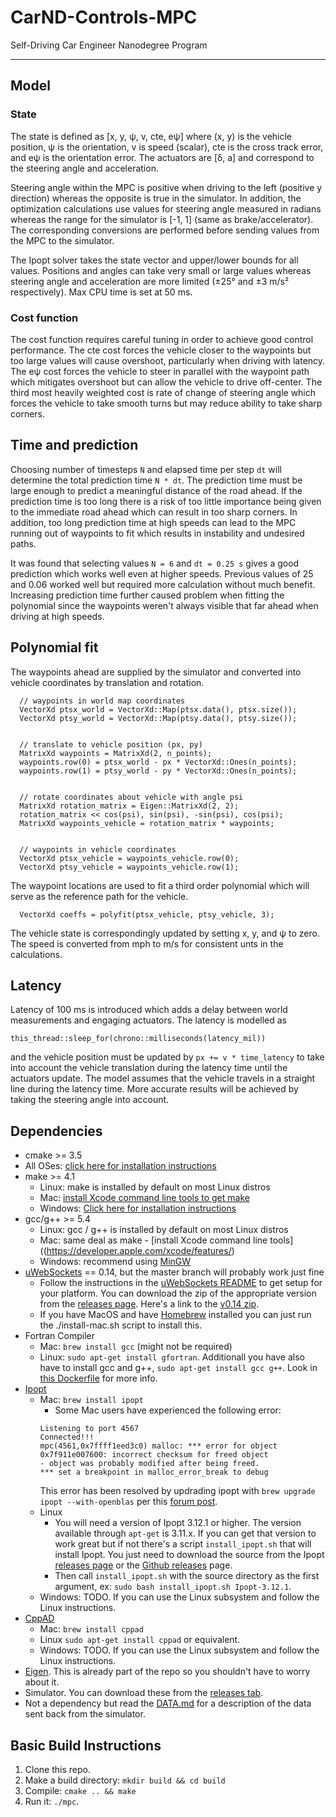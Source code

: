 # CarND-Controls-MPC
Self-Driving Car Engineer Nanodegree Program

---

## Model

### State
The state is defined as [x, y, &psi;, v, cte, e&psi;] where (x, y) is the vehicle position, &psi; is the orientation, v is speed (scalar), cte is the cross track error, and e&psi; is the orientation error.
The actuators are [&delta;, a] and correspond to the steering angle and acceleration.

Steering angle within the MPC is positive when driving to the left (positive y direction) whereas the opposite is true in the simulator. In addition, the optimization calculations use values for steering angle measured in radians whereas the range for the simulator is [-1, 1] (same as brake/accelerator).
The corresponding conversions are performed before sending values from the MPC to the simulator.

The Ipopt solver takes the state vector and upper/lower bounds for all values.
Positions and angles can take very small or large values whereas steering angle and acceleration are more limited (&#177;25° and &#177;3 m/s&#178; respectively).
Max CPU time is set at 50 ms.

### Cost function
The cost function requires careful tuning in order to achieve good control performance. The cte cost forces the vehicle closer to the waypoints but too large values will cause overshoot, particularly when driving with latency.
The e&psi; cost forces the vehicle to steer in parallel with the waypoint path which mitigates overshoot but can allow the vehicle to drive off-center.
The third most heavily weighted cost is rate of change of steering angle which forces the vehicle to take smooth turns but may reduce ability to take sharp corners.

## Time and prediction
Choosing number of timesteps `N` and elapsed time per step `dt` will determine the total prediction time `N * dt`. The prediction time must be large enough to predict a meaningful distance of the road ahead.
If the prediction time is too long there is a risk of too little importance being given to the immediate road ahead which can result in too sharp corners.
In addition, too long prediction time at high speeds can lead to the MPC running out of waypoints to fit which results in instability and undesired paths.

It was found that selecting values `N = 6` and `dt = 0.25 s` gives a good prediction which works well even at higher speeds. Previous values of 25 and 0.06 worked well but required more calculation without much benefit.
 Increasing prediction time further caused problem when fitting the polynomial since the waypoints weren't always visible that far ahead when driving at high speeds.

## Polynomial fit
The waypoints ahead are supplied by the simulator and converted into vehicle coordinates by translation and rotation.

      // waypoints in world map coordinates
      VectorXd ptsx_world = VectorXd::Map(ptsx.data(), ptsx.size());
      VectorXd ptsy_world = VectorXd::Map(ptsy.data(), ptsy.size());

      
      // translate to vehicle position (px, py)
      MatrixXd waypoints = MatrixXd(2, n_points);
      waypoints.row(0) = ptsx_world - px * VectorXd::Ones(n_points);
      waypoints.row(1) = ptsy_world - py * VectorXd::Ones(n_points);

      
      // rotate coordinates about vehicle with angle psi
      MatrixXd rotation_matrix = Eigen::MatrixXd(2, 2);
      rotation_matrix << cos(psi), sin(psi), -sin(psi), cos(psi);
      MatrixXd waypoints_vehicle = rotation_matrix * waypoints;

      
      // waypoints in vehicle coordinates
      VectorXd ptsx_vehicle = waypoints_vehicle.row(0);
      VectorXd ptsy_vehicle = waypoints_vehicle.row(1);

The waypoint locations are used to fit a third order polynomial which will serve as the reference path for the vehicle.

      VectorXd coeffs = polyfit(ptsx_vehicle, ptsy_vehicle, 3);


The vehicle state is correspondingly updated by setting x, y, and &psi; to zero. The speed is converted from mph to m/s for consistent unts in the calculations.

## Latency
Latency of 100 ms is introduced which adds a delay between world measurements and engaging actuators. The latency is modelled as

`this_thread::sleep_for(chrono::milliseconds(latency_mil))`

and the vehicle position must be updated by `px += v * time_latency` to take into account the vehicle translation during the latency time until the actuators update.
The model assumes that the vehicle travels in a straight line during the latency time. More accurate results will be achieved by taking the steering angle into account.


## Dependencies

* cmake >= 3.5
 * All OSes: [click here for installation instructions](https://cmake.org/install/)
* make >= 4.1
  * Linux: make is installed by default on most Linux distros
  * Mac: [install Xcode command line tools to get make](https://developer.apple.com/xcode/features/)
  * Windows: [Click here for installation instructions](http://gnuwin32.sourceforge.net/packages/make.htm)
* gcc/g++ >= 5.4
  * Linux: gcc / g++ is installed by default on most Linux distros
  * Mac: same deal as make - [install Xcode command line tools]((https://developer.apple.com/xcode/features/)
  * Windows: recommend using [MinGW](http://www.mingw.org/)
* [uWebSockets](https://github.com/uWebSockets/uWebSockets) == 0.14, but the master branch will probably work just fine
  * Follow the instructions in the [uWebSockets README](https://github.com/uWebSockets/uWebSockets/blob/master/README.md) to get setup for your platform. You can download the zip of the appropriate version from the [releases page](https://github.com/uWebSockets/uWebSockets/releases). Here's a link to the [v0.14 zip](https://github.com/uWebSockets/uWebSockets/archive/v0.14.0.zip).
  * If you have MacOS and have [Homebrew](https://brew.sh/) installed you can just run the ./install-mac.sh script to install this.
* Fortran Compiler
  * Mac: `brew install gcc` (might not be required)
  * Linux: `sudo apt-get install gfortran`. Additionall you have also have to install gcc and g++, `sudo apt-get install gcc g++`. Look in [this Dockerfile](https://github.com/udacity/CarND-MPC-Quizzes/blob/master/Dockerfile) for more info.
* [Ipopt](https://projects.coin-or.org/Ipopt)
  * Mac: `brew install ipopt`
       +  Some Mac users have experienced the following error:
       ```
       Listening to port 4567
       Connected!!!
       mpc(4561,0x7ffff1eed3c0) malloc: *** error for object 0x7f911e007600: incorrect checksum for freed object
       - object was probably modified after being freed.
       *** set a breakpoint in malloc_error_break to debug
       ```
       This error has been resolved by updrading ipopt with
       ```brew upgrade ipopt --with-openblas```
       per this [forum post](https://discussions.udacity.com/t/incorrect-checksum-for-freed-object/313433/19).
  * Linux
    * You will need a version of Ipopt 3.12.1 or higher. The version available through `apt-get` is 3.11.x. If you can get that version to work great but if not there's a script `install_ipopt.sh` that will install Ipopt. You just need to download the source from the Ipopt [releases page](https://www.coin-or.org/download/source/Ipopt/) or the [Github releases](https://github.com/coin-or/Ipopt/releases) page.
    * Then call `install_ipopt.sh` with the source directory as the first argument, ex: `sudo bash install_ipopt.sh Ipopt-3.12.1`. 
  * Windows: TODO. If you can use the Linux subsystem and follow the Linux instructions.
* [CppAD](https://www.coin-or.org/CppAD/)
  * Mac: `brew install cppad`
  * Linux `sudo apt-get install cppad` or equivalent.
  * Windows: TODO. If you can use the Linux subsystem and follow the Linux instructions.
* [Eigen](http://eigen.tuxfamily.org/index.php?title=Main_Page). This is already part of the repo so you shouldn't have to worry about it.
* Simulator. You can download these from the [releases tab](https://github.com/udacity/CarND-MPC-Project/releases).
* Not a dependency but read the [DATA.md](./DATA.md) for a description of the data sent back from the simulator.

## Basic Build Instructions

1. Clone this repo.
2. Make a build directory: `mkdir build && cd build`
3. Compile: `cmake .. && make`
4. Run it: `./mpc`.

